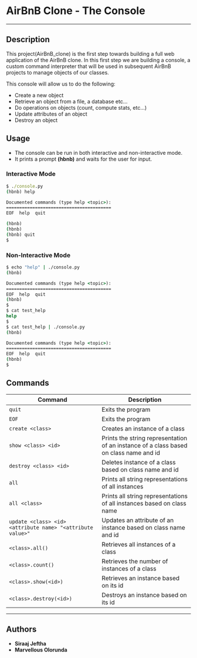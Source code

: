 # AirBnB Clone - The Console

---

## Description

This project(AirBnB_clone)  is the first step towards building a full web application of the AirBnB clone. In this first step we are building a console, a custom command interpreter that will be used in subsequent AirBnB projects to manage objects of our classes.

This console will allow us to do the following:

* Create a new object
* Retrieve an object from a file, a database etc…
* Do operations on objects (count, compute stats, etc…)
* Update attributes of an object
* Destroy an object

## Usage

* The console can be run in both interactive and non-interactive mode.
* It prints a prompt **(hbnb)** and waits for the user for input.

### Interactive Mode

```cmd
$ ./console.py
(hbnb) help

Documented commands (type help <topic>):
========================================
EOF  help  quit

(hbnb)
(hbnb)
(hbnb) quit
$
```

### Non-Interactive Mode

```cmd
$ echo "help" | ./console.py
(hbnb)

Documented commands (type help <topic>):
========================================
EOF  help  quit
(hbnb)
$
$ cat test_help
help
$
$ cat test_help | ./console.py
(hbnb)

Documented commands (type help <topic>):
========================================
EOF  help  quit
(hbnb)
$
```

## Commands

Command | Description
--- | ---
`quit` | Exits the program
`EOF` | Exits the program
`create <class>` | Creates an instance of a class
`show <class> <id>` | Prints the string representation of an instance of a class based on class name and id
`destroy <class> <id>` | Deletes instance of a class based on class name and id
`all` | Prints all string representations of all instances
`all <class>` | Prints all string representations of all instances based on class name
`update <class> <id> <attribute name> "<attribute value>"` | Updates an attribute of an instance based on class name and id
`<class>.all()` | Retrieves all instances of a class
`<class>.count()` | Retrieves the number of instances of a class
`<class>.show(<id>)` | Retrieves an instance based on its id
`<class>.destroy(<id>)` | Destroys an instance based on its id

---

## Authors

* **Siraaj Jeftha**
* **Marvellous Olorunda**
